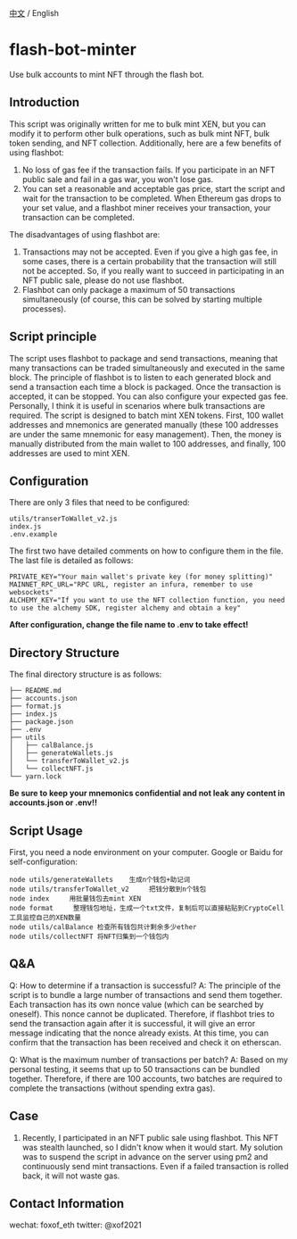 [中文](https://github.com/fox493/flash-bot-minter/blob/main/README_CN.md) / English
# flash-bot-minter

Use bulk accounts to mint NFT through the flash bot.

## Introduction

This script was originally written for me to bulk mint XEN, but you can modify it to perform other bulk operations, such as bulk mint NFT, bulk token sending, and NFT collection. Additionally, here are a few benefits of using flashbot:

1. No loss of gas fee if the transaction fails. If you participate in an NFT public sale and fail in a gas war, you won't lose gas.
2. You can set a reasonable and acceptable gas price, start the script and wait for the transaction to be completed. When Ethereum gas drops to your set value, and a flashbot miner receives your transaction, your transaction can be completed.

The disadvantages of using flashbot are:

1. Transactions may not be accepted. Even if you give a high gas fee, in some cases, there is a certain probability that the transaction will still not be accepted. So, if you really want to succeed in participating in an NFT public sale, please do not use flashbot.
2. Flashbot can only package a maximum of 50 transactions simultaneously (of course, this can be solved by starting multiple processes).

## Script principle

The script uses flashbot to package and send transactions, meaning that many transactions can be traded simultaneously and executed in the same block. The principle of flashbot is to listen to each generated block and send a transaction each time a block is packaged. Once the transaction is accepted, it can be stopped. You can also configure your expected gas fee. Personally, I think it is useful in scenarios where bulk transactions are required. The script is designed to batch mint XEN tokens. First, 100 wallet addresses and mnemonics are generated manually (these 100 addresses are under the same mnemonic for easy management). Then, the money is manually distributed from the main wallet to 100 addresses, and finally, 100 addresses are used to mint XEN.

## Configuration

There are only 3 files that need to be configured:

```
utils/transerToWallet_v2.js
index.js
.env.example
```

The first two have detailed comments on how to configure them in the file. The last file is detailed as follows:

```
PRIVATE_KEY="Your main wallet's private key (for money splitting)"
MAINNET_RPC_URL="RPC URL, register an infura, remember to use websockets"
ALCHEMY_KEY="If you want to use the NFT collection function, you need to use the alchemy SDK, register alchemy and obtain a key"
```

**After configuration, change the file name to .env to take effect!**

## Directory Structure
The final directory structure is as follows:

```
├── README.md
├── accounts.json
├── format.js
├── index.js
├── package.json
├── .env
├── utils
│   ├── calBalance.js
│   ├── generateWallets.js
│   └── transferToWallet_v2.js
│   └── collectNFT.js
└── yarn.lock
```

**Be sure to keep your mnemonics confidential and not leak any content in accounts.json or .env!!**

## Script Usage

First, you need a node environment on your computer. Google or Baidu for self-configuration:

```shell
node utils/generateWallets    生成n个钱包+助记词
node utils/transferToWallet_v2     把钱分散到n个钱包
node index     用批量钱包去mint XEN
node format 	整理钱包地址，生成一个txt文件，复制后可以直接粘贴到CryptoCell工具监控自己的XEN数量
node utils/calBalance 检查所有钱包共计剩余多少ether
node utils/collectNFT 将NFT归集到一个钱包内

```

## Q&A

Q: How to determine if a transaction is successful?
A: The principle of the script is to bundle a large number of transactions and send them together. Each transaction has its own nonce value (which can be searched by oneself). This nonce cannot be duplicated. Therefore, if flashbot tries to send the transaction again after it is successful, it will give an error message indicating that the nonce already exists. At this time, you can confirm that the transaction has been received and check it on etherscan.

Q: What is the maximum number of transactions per batch?
A: Based on my personal testing, it seems that up to 50 transactions can be bundled together. Therefore, if there are 100 accounts, two batches are required to complete the transactions (without spending extra gas).


## Case

1. Recently, I participated in an NFT public sale using flashbot. This NFT was stealth launched, so I didn't know when it would start. My solution was to suspend the script in advance on the server using pm2 and continuously send mint transactions. Even if a failed transaction is rolled back, it will not waste gas.

## Contact Information 

wechat: foxof_eth
twitter: @xof2021
